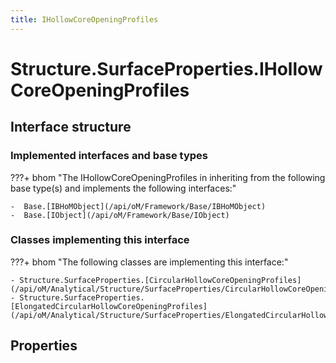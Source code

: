 ```yaml
---
title: IHollowCoreOpeningProfiles
---
```


# Structure.SurfaceProperties.IHollowCoreOpeningProfiles



## Interface structure

### Implemented interfaces and base types

???+ bhom "The IHollowCoreOpeningProfiles in inheriting from the following base type(s) and implements the following interfaces:"

    -  Base.[IBHoMObject](/api/oM/Framework/Base/IBHoMObject)
    -  Base.[IObject](/api/oM/Framework/Base/IObject)


### Classes implementing this interface

???+ bhom "The following classes are implementing this interface:"

    - Structure.SurfaceProperties.[CircularHollowCoreOpeningProfiles](/api/oM/Analytical/Structure/SurfaceProperties/CircularHollowCoreOpeningProfiles)
    - Structure.SurfaceProperties.[ElongatedCircularHollowCoreOpeningProfiles](/api/oM/Analytical/Structure/SurfaceProperties/ElongatedCircularHollowCoreOpeningProfiles)


## Properties

